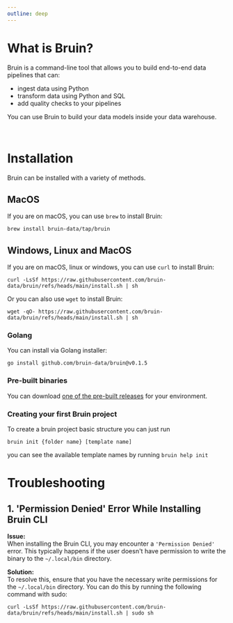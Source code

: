 ```yaml
---
outline: deep
---
```


# What is Bruin?

Bruin is a command-line tool that allows you to build end-to-end data pipelines that can:
- ingest data using Python
- transform data using Python and SQL
- add quality checks to your pipelines

You can use Bruin to build your data models inside your data warehouse.

<br>

# Installation
Bruin can be installed with a variety of methods.

## MacOS

If you are on macOS, you can use `brew` to install Bruin:

```shell
brew install bruin-data/tap/bruin
```

## Windows, Linux and MacOS

If you are on macOS, linux or windows, you can use `curl` to install Bruin:

```shell
curl -LsSf https://raw.githubusercontent.com/bruin-data/bruin/refs/heads/main/install.sh | sh
```

Or you can also use `wget` to install Bruin:

```shell
wget -qO- https://raw.githubusercontent.com/bruin-data/bruin/refs/heads/main/install.sh | sh
```


### Golang
You can install via Golang installer:

```shell
go install github.com/bruin-data/bruin@v0.1.5
```

### Pre-built binaries
You can download [one of the pre-built releases](https://github.com/bruin-data/bruin/releases) for your environment.

### Creating your first Bruin project

To create a bruin project basic structure you can just run

```
bruin init {folder name} [template name]
```

you can see the available template names by running `bruin help init`


# Troubleshooting

## 1. 'Permission Denied' Error While Installing Bruin CLI

**Issue:**  
When installing the Bruin CLI, you may encounter a `'Permission Denied'` error. This typically happens if the user doesn't have permission to write the binary to the `~/.local/bin` directory.

**Solution:**  
To resolve this, ensure that you have the necessary write permissions for the `~/.local/bin` directory. You can do this by running the following command with sudo:

```shell
curl -LsSf https://raw.githubusercontent.com/bruin-data/bruin/refs/heads/main/install.sh | sudo sh
```
